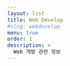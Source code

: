 ```yaml
---
layout: list
title: Web Develop
#slug: webdevelop
menu: true
order: 1
description: >
  Web 개발 관련 정보
---
```

